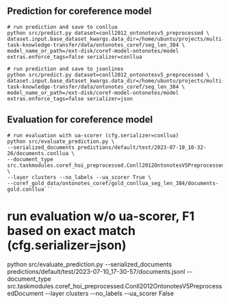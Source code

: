 
## Prediction for coreference model

```
# run prediction and save to conllua
python src/predict.py dataset=conll2012_ontonotesv5_preprocessed \
dataset.input.base_dataset_kwargs.data_dir=/home/ubuntu/projects/multi-task-knowledge-transfer/data/ontonotes_coref/seg_len_384 \
model_name_or_path=/ext-disk/coref-model-ontonotes/model extras.enforce_tags=false serializer=conllua
```

```
# run prediction and save to jsonlines
python src/predict.py dataset=conll2012_ontonotesv5_preprocessed \
dataset.input.base_dataset_kwargs.data_dir=/home/ubuntu/projects/multi-task-knowledge-transfer/data/ontonotes_coref/seg_len_384 \
model_name_or_path=/ext-disk/coref-model-ontonotes/model extras.enforce_tags=false serializer=json
```


## Evaluation for coreference model

```
# run evaluation with ua-scorer (cfg.serializer=conllua)
python src/evaluate_prediction.py \
--serialized_documents predictions/default/test/2023-07-10_10-32-26/documents.conllua \
--document_type src.taskmodules.coref_hoi_preprocessed.Conll2012OntonotesV5PreprocessedDocument \
--layer clusters --no_labels --ua_scorer True \
--coref_gold data/ontonotes_coref/gold_conllua_seg_len_384/documents-gold.conllua```

```
# run evaluation w/o ua-scorer, F1 based on exact match  (cfg.serializer=json)
python src/evaluate_prediction.py --serialized_documents predictions/default/test/2023-07-10_17-30-57/documents.jsonl --document_type src.taskmodules.coref_hoi_preprocessed.Conll2012OntonotesV5PreprocessedDocument --layer clusters --no_labels --ua_scorer False
```
